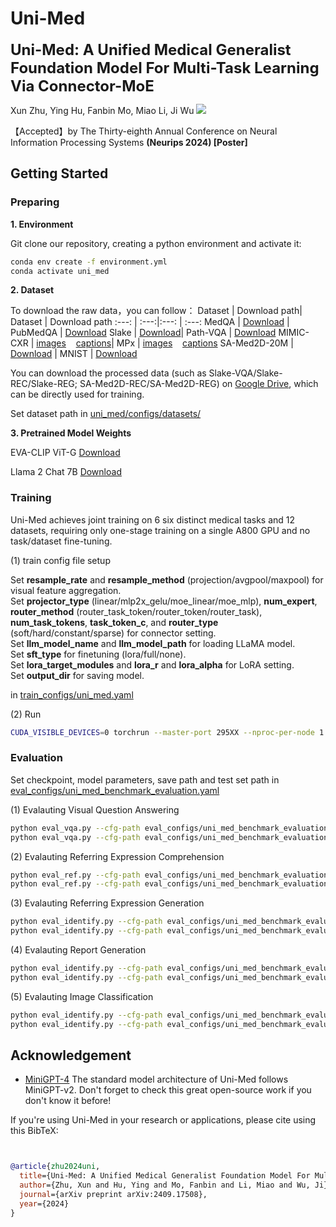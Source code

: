 # Uni-Med

<font size='5'>**Uni-Med: A Unified Medical Generalist Foundation Model For Multi-Task Learning Via Connector-MoE**</font>

Xun Zhu, Ying Hu, Fanbin Mo, Miao Li, Ji Wu <a href='https://arxiv.org/abs/2409.17508'><img src='https://img.shields.io/badge/Paper-Arxiv-red'></a> 

【Accepted】by The Thirty-eighth Annual Conference on Neural Information Processing Systems **(Neurips 2024) [Poster]**

## Getting Started
### Preparing

**1. Environment**

Git clone our repository, creating a python environment and activate it:

```bash
conda env create -f environment.yml
conda activate uni_med
```

**2. Dataset**

To download the raw data，you can follow：
Dataset | Download path| Dataset | Download path
:---: | :---:|:---: | :---:
MedQA |  [Download](https://github.com/jind11/MedQA) | PubMedQA | [Download](https://github.com/pubmedqa/pubmedqa)
Slake |  [Download](https://www.med-vqa.com/slake)| Path-VQA  |  [Download](https://github.com/UCSD-AI4H/PathVQA)
MIMIC-CXR |  <a href="https://physionet.org/content/mimic-cxr-jpg/2.1.0">images</a> &nbsp;&nbsp;  <a href="https://huggingface.co/datasets/chaoyi-wu/RadFM_data_csv"> captions</a>| MPx |  <a href="https://huggingface.co/datasets/chaoyi-wu/MedPix-Images">images</a> &nbsp;&nbsp;  <a href="https://huggingface.co/datasets/chaoyi-wu/RadFM_data_csv"> captions</a>
SA-Med2D-20M |  [Download](https://openxlab.org.cn/datasets/GMAI/SA-Med2D-20M) | MNIST |  [Download](https://medmnist.com )

You can download the processed data (such as Slake-VQA/Slake-REC/Slake-REG; SA-Med2D-REC/SA-Med2D-REG) on [Google Drive](https://), which can be directly used for training.

Set dataset path in [uni_med/configs/datasets/](.uni_med/configs/datasets/) 

**3. Pretrained Model Weights**

EVA-CLIP ViT-G [Download](https://storage.googleapis.com/sfr-vision-language-research/LAVIS/models/BLIP2/eva_vit_g.pth)

Llama 2 Chat 7B [Download](https://huggingface.co/meta-llama/Llama-2-7b-chat-hf/tree/main)


### Training

Uni-Med achieves joint training on 6 six distinct medical tasks and 12 datasets, requiring only one-stage training on a single A800 GPU and no task/dataset fine-tuning. 

(1) train config file setup

Set **resample_rate** and **resample_method** (projection/avgpool/maxpool) for visual feature aggregation.  
Set **projector_type** (linear/mlp2x_gelu/moe_linear/moe_mlp), **num_expert**, **router_method** (router_task_token/router_token/router_task), **num_task_tokens**, **task_token_c**, and **router_type** (soft/hard/constant/sparse) for connector setting.   
Set **llm_model_name** and **llm_model_path** for loading LLaMA model.   
Set **sft_type** for finetuning (lora/full/none).   
Set **lora_target_modules** and **lora_r** and **lora_alpha** for LoRA setting.  
Set **output_dir** for saving model. 

in [train_configs/uni_med.yaml](./train_configs/uni_med.yaml) 


(2) Run

```bash
CUDA_VISIBLE_DEVICES=0 torchrun --master-port 295XX --nproc-per-node 1 train.py --cfg-path train_configs/uni_med.yaml
```


### Evaluation

Set checkpoint, model parameters, save path and test set path in [eval_configs/uni_med_benchmark_evaluation.yaml](./eval_configs/uni_med_benchmark_evaluation.yaml) 

(1) Evalauting Visual Question Answering

```bash
python eval_vqa.py --cfg-path eval_configs/uni_med_benchmark_evaluation.yaml --dataset slakevqa_en
python eval_vqa.py --cfg-path eval_configs/uni_med_benchmark_evaluation.yaml --dataset path_vqa
```

(2) Evalauting Referring Expression Comprehension

```bash
python eval_ref.py --cfg-path eval_configs/uni_med_benchmark_evaluation.yaml --dataset ref_slake
python eval_ref.py --cfg-path eval_configs/uni_med_benchmark_evaluation.yaml --dataset ref_sa_med
```

(3) Evalauting Referring Expression Generation

```bash
python eval_identify.py --cfg-path eval_configs/uni_med_benchmark_evaluation.yaml --dataset invref_slake
python eval_identify.py --cfg-path eval_configs/uni_med_benchmark_evaluation.yaml --dataset invref_sa_med
```

(4) Evalauting Report Generation

```bash
python eval_identify.py --cfg-path eval_configs/uni_med_benchmark_evaluation.yaml --dataset mimic_caption
python eval_identify.py --cfg-path eval_configs/uni_med_benchmark_evaluation.yaml --dataset medpix_single
```

(5) Evalauting Image Classification

```bash
python eval_identify.py --cfg-path eval_configs/uni_med_benchmark_evaluation.yaml --dataset medmnist_2d_derma
python eval_identify.py --cfg-path eval_configs/uni_med_benchmark_evaluation.yaml --dataset medmnist_2d_organs
```


## Acknowledgement
+ [MiniGPT-4](https://github.com/Vision-CAIR/MiniGPT-4) The standard model architecture of Uni-Med follows MiniGPT-v2. Don't forget to check this great open-source work if you don't know it before!

If you're using Uni-Med in your research or applications, please cite using this BibTeX:
```bibtex


@article{zhu2024uni,
  title={Uni-Med: A Unified Medical Generalist Foundation Model For Multi-Task Learning Via Connector-MoE},
  author={Zhu, Xun and Hu, Ying and Mo, Fanbin and Li, Miao and Wu, Ji},
  journal={arXiv preprint arXiv:2409.17508},
  year={2024}
}
